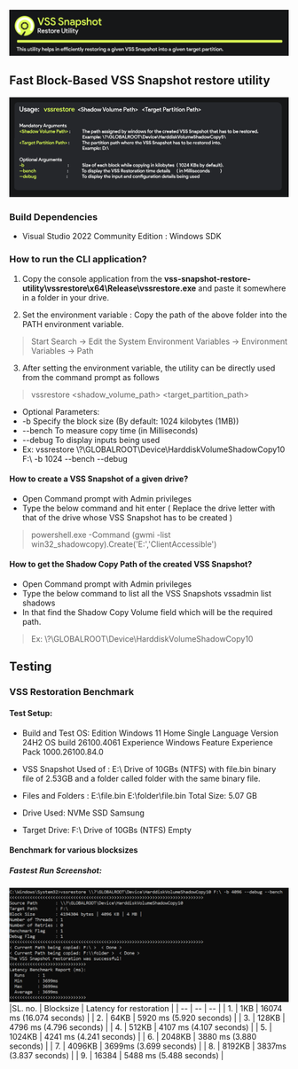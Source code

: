 ![screenshot](resources/gitbanner_cut.png)
## Fast Block-Based VSS Snapshot restore utility
![screenshot](resources/run.png)

### Build Dependencies 
- Visual Studio 2022 Community Edition : Windows SDK

  
### How to run the CLI application?
1. Copy the console application from the **vss-snapshot-restore-utility\vssrestore\x64\Release\vssrestore.exe** and paste it somewhere in a folder in your drive.

2. Set the environment variable : Copy the path of the above folder into the PATH environment variable.
> Start Search -> Edit the System Environment Variables -> Environment Variables -> Path

3. After setting the environment variable, the utility can be directly used from the command prompt as follows
> vssrestore <shadow_volume_path> <target_partition_path>

- Optional Parameters:
-    -b        Specify the block size        (By default: 1024 kilobytes (1MB))
-    --bench   To measure copy time          (in Milliseconds)
-    --debug   To display inputs being used
-  Ex: vssrestore \\?\GLOBALROOT\Device\HarddiskVolumeShadowCopy10 F:\ -b 1024 --bench --debug



#### How to create a VSS Snapshot of a given drive?
- Open Command prompt with Admin privileges
- Type the below command and hit enter ( Replace the drive letter with that of the drive whose VSS Snapshot has to be created )
 
> powershell.exe -Command (gwmi -list win32_shadowcopy).Create('E:\','ClientAccessible')



#### How to get the Shadow Copy Path of the created VSS Snapshot?
- Open Command prompt with Admin privileges
- Type the below command to list all the VSS Snapshots 
vssadmin list shadows
- In that find the  Shadow Copy Volume field which will be the required path.
>  Ex:  \\?\GLOBALROOT\Device\HarddiskVolumeShadowCopy10


## Testing
### VSS Restoration Benchmark
#### Test Setup:
- Build and Test OS: 
    Edition	Windows 11 Home Single Language
    Version	24H2
    OS build	26100.4061
    Experience	Windows Feature Experience Pack 1000.26100.84.0

- VSS Snapshot Used of :  E:\ Drive of 10GBs (NTFS) with file.bin binary file of 2.53GB and a folder called folder with the same binary file.
- Files and Folders : E:\file.bin
                      E:\folder\file.bin
                      Total Size: 5.07 GB
- Drive Used: NVMe SSD Samsung
- Target Drive:  F:\ Drive of 10GBs (NTFS) Empty
#### Benchmark for various blocksizes
##### Fastest Run Screenshot:
![screenshot](resources/fastestrunst.png)
|SL. no. | Blocksize | Latency for restoration |
| -- | -- | -- |
| 1. | 1KB | 16074 ms (16.074 seconds) |
| 2. | 64KB | 5920 ms (5.920 seconds) |
| 3. | 128KB | 4796 ms (4.796 seconds) |
| 4. | 512KB | 4107 ms (4.107 seconds) |
| 5. | 1024KB | 4241 ms (4.241 seconds) |
| 6. | 2048KB | 3880 ms (3.880 seconds) |
| 7. | 4096KB | 3699ms (3.699 seconds) |
| 8. | 8192KB | 3837ms (3.837 seconds) |
| 9. | 16384 | 5488 ms (5.488 seconds) |






